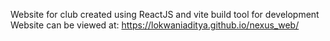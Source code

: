Website for club created using ReactJS and vite build tool for development <br/>
Website can be viewed at: https://lokwaniaditya.github.io/nexus_web/
